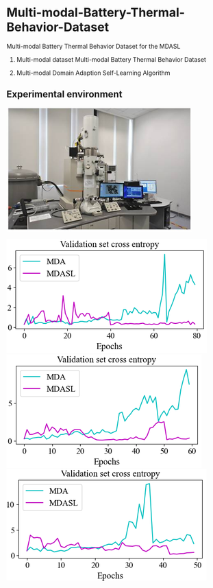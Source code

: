 # Multi-modal-Battery-Thermal-Behavior-Dataset
Multi-modal Battery Thermal Behavior Dataset for the MDASL

1. Multi-modal dataset
Multi-modal Battery Thermal Behavior Dataset

2. Multi-modal Domain Adaption Self-Learning Algorithm

## Experimental environment
![image](https://github.com/eeyd/Multi-modal-Battery-Thermal-Behavior-Dataset/blob/main/figure/Figure3.png)


![image](https://github.com/eeyd/Multi-modal-Battery-Thermal-Behavior-Dataset/blob/main/figure/Figure12.png)
![image](https://github.com/eeyd/Multi-modal-Battery-Thermal-Behavior-Dataset/blob/main/figure/Figure13.png)
![image](https://github.com/eeyd/Multi-modal-Battery-Thermal-Behavior-Dataset/blob/main/figure/Figure14.png)



